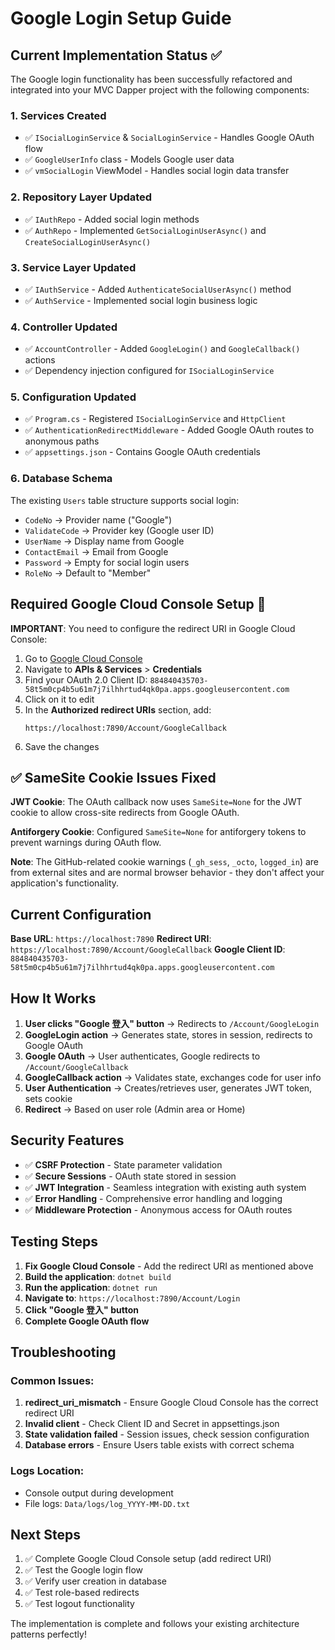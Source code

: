 # Google Login Setup Guide

## Current Implementation Status ✅

The Google login functionality has been successfully refactored and integrated into your MVC Dapper project with the following components:

### 1. **Services Created**
- ✅ `ISocialLoginService` & `SocialLoginService` - Handles Google OAuth flow
- ✅ `GoogleUserInfo` class - Models Google user data
- ✅ `vmSocialLogin` ViewModel - Handles social login data transfer

### 2. **Repository Layer Updated**
- ✅ `IAuthRepo` - Added social login methods
- ✅ `AuthRepo` - Implemented `GetSocialLoginUserAsync()` and `CreateSocialLoginUserAsync()`

### 3. **Service Layer Updated**
- ✅ `IAuthService` - Added `AuthenticateSocialUserAsync()` method
- ✅ `AuthService` - Implemented social login business logic

### 4. **Controller Updated**
- ✅ `AccountController` - Added `GoogleLogin()` and `GoogleCallback()` actions
- ✅ Dependency injection configured for `ISocialLoginService`

### 5. **Configuration Updated**
- ✅ `Program.cs` - Registered `ISocialLoginService` and `HttpClient`
- ✅ `AuthenticationRedirectMiddleware` - Added Google OAuth routes to anonymous paths
- ✅ `appsettings.json` - Contains Google OAuth credentials

### 6. **Database Schema**
The existing `Users` table structure supports social login:
- `CodeNo` → Provider name ("Google")
- `ValidateCode` → Provider key (Google user ID)
- `UserName` → Display name from Google
- `ContactEmail` → Email from Google
- `Password` → Empty for social login users
- `RoleNo` → Default to "Member"

## Required Google Cloud Console Setup 🔧

**IMPORTANT**: You need to configure the redirect URI in Google Cloud Console:

1. Go to [Google Cloud Console](https://console.cloud.google.com/)
2. Navigate to **APIs & Services** > **Credentials**
3. Find your OAuth 2.0 Client ID: `884840435703-58t5m0cp4b5u61m7j7ilhhrtud4qk0pa.apps.googleusercontent.com`
4. Click on it to edit
5. In the **Authorized redirect URIs** section, add:
   ```
   https://localhost:7890/Account/GoogleCallback
   ```
6. Save the changes

## ✅ SameSite Cookie Issues Fixed

**JWT Cookie**: The OAuth callback now uses `SameSite=None` for the JWT cookie to allow cross-site redirects from Google OAuth.

**Antiforgery Cookie**: Configured `SameSite=None` for antiforgery tokens to prevent warnings during OAuth flow.

**Note**: The GitHub-related cookie warnings (`_gh_sess`, `_octo`, `logged_in`) are from external sites and are normal browser behavior - they don't affect your application's functionality.

## Current Configuration

**Base URL**: `https://localhost:7890`
**Redirect URI**: `https://localhost:7890/Account/GoogleCallback`
**Google Client ID**: `884840435703-58t5m0cp4b5u61m7j7ilhhrtud4qk0pa.apps.googleusercontent.com`

## How It Works

1. **User clicks "Google 登入" button** → Redirects to `/Account/GoogleLogin`
2. **GoogleLogin action** → Generates state, stores in session, redirects to Google OAuth
3. **Google OAuth** → User authenticates, Google redirects to `/Account/GoogleCallback`
4. **GoogleCallback action** → Validates state, exchanges code for user info
5. **User Authentication** → Creates/retrieves user, generates JWT token, sets cookie
6. **Redirect** → Based on user role (Admin area or Home)

## Security Features

- ✅ **CSRF Protection** - State parameter validation
- ✅ **Secure Sessions** - OAuth state stored in session
- ✅ **JWT Integration** - Seamless integration with existing auth system
- ✅ **Error Handling** - Comprehensive error handling and logging
- ✅ **Middleware Protection** - Anonymous access for OAuth routes

## Testing Steps

1. **Fix Google Cloud Console** - Add the redirect URI as mentioned above
2. **Build the application**: `dotnet build`
3. **Run the application**: `dotnet run`
4. **Navigate to**: `https://localhost:7890/Account/Login`
5. **Click "Google 登入" button**
6. **Complete Google OAuth flow**

## Troubleshooting

### Common Issues:
1. **redirect_uri_mismatch** - Ensure Google Cloud Console has the correct redirect URI
2. **Invalid client** - Check Client ID and Secret in appsettings.json
3. **State validation failed** - Session issues, check session configuration
4. **Database errors** - Ensure Users table exists with correct schema

### Logs Location:
- Console output during development
- File logs: `Data/logs/log_YYYY-MM-DD.txt`

## Next Steps

1. ✅ Complete Google Cloud Console setup (add redirect URI)
2. ✅ Test the Google login flow
3. ✅ Verify user creation in database
4. ✅ Test role-based redirects
5. ✅ Test logout functionality

The implementation is complete and follows your existing architecture patterns perfectly!
